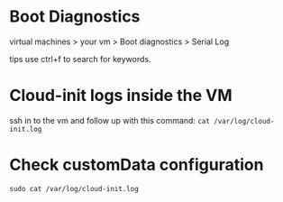 # Boot Diagnostics

virtual machines > your vm > Boot diagnostics > Serial Log

tips use ctrl+f to search for keywords.

# Cloud-init logs inside the VM

ssh in to the vm and follow up with this command: `cat /var/log/cloud-init.log`

# Check customData configuration

`sudo cat /var/log/cloud-init.log`
